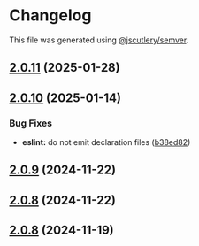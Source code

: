 # Changelog

This file was generated using [@jscutlery/semver](https://github.com/jscutlery/semver).

## [2.0.11](https://github.com/RedHatInsights/frontend-components/compare/@redhat-cloud-services/eslint-config-redhat-cloud-services-2.0.10...@redhat-cloud-services/eslint-config-redhat-cloud-services-2.0.11) (2025-01-28)

## [2.0.10](https://github.com/RedHatInsights/frontend-components/compare/@redhat-cloud-services/eslint-config-redhat-cloud-services-2.0.9...@redhat-cloud-services/eslint-config-redhat-cloud-services-2.0.10) (2025-01-14)


### Bug Fixes

* **eslint:** do not emit declaration files ([b38ed82](https://github.com/RedHatInsights/frontend-components/commit/b38ed82323057d91f3e462d4e558d4942b5090c9))

## [2.0.9](https://github.com/RedHatInsights/frontend-components/compare/@redhat-cloud-services/eslint-config-redhat-cloud-services-2.0.8...@redhat-cloud-services/eslint-config-redhat-cloud-services-2.0.9) (2024-11-22)

## [2.0.8](https://github.com/RedHatInsights/frontend-components/compare/@redhat-cloud-services/eslint-config-redhat-cloud-services-2.0.7...@redhat-cloud-services/eslint-config-redhat-cloud-services-2.0.8) (2024-11-22)

## [2.0.8](https://github.com/Hyperkid123/frontend-components/compare/@redhat-cloud-services/eslint-config-redhat-cloud-services-2.0.7...@redhat-cloud-services/eslint-config-redhat-cloud-services-2.0.8) (2024-11-19)
